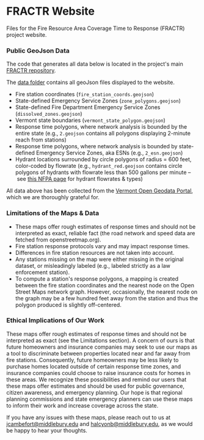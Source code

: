 # FRACTR Website

Files for the Fire Resource Area Coverage Time to Response (FRACTR) project website.

### Public GeoJson Data

The code that generates all data below is located in the project's main [FRACTR repository](https://github.com/This-blank-Is-On-Fire/FRACTR).

The [data folder](https://github.com/This-blank-Is-On-Fire/Website/tree/master/data) contains all geoJson files displayed to the website.
 - Fire station coordinates (`fire_station_coords.geojson`)
 - State-defined Emergency Service Zones (`zone_polygons.geojson`)
 - State-defined Fire Department Emergency Service Zones (`dissolved_zones.geojson`)
 - Vermont state boundaries (`vermont_state_polygon.geojson`)
 - Response time polygons, where network analysis is bounded by the entire state (e.g., `2.geojson` contains all polygons displaying 2-minute reach from stations)
 - Response time polygons, where network analysis is bounded by state-defined Emergency Service Zones, aka ESNs (e.g., `2_esn.geojson`)
 - Hydrant locations surrounded by circle polygons of radius = 600 feet, color-coded by flowrate (e.g., `hydrant_red.geojson` contains circle polygons of hydrants with flowrate less than 500 gallons per minute – see [this NFPA page](https://www.soteriafiresa.com/fire-hydrant-colours/) for hydrant flowrates & types)

All data above has been collected from the [Vermont Open Geodata Portal](https://geodata.vermont.gov/), which we are thoroughly grateful for.

### Limitations of the Maps & Data
 - These maps offer rough estimates of response times and should not be interpreted as exact, reliable fact (the road network and speed data are fetched from openstreetmap.org).
 - Fire station response protocols vary and may impact response times.
 - Differences in fire station resources are not taken into account.
 - Any stations missing on the map were either missing in the original dataset, or misleadingly labeled (e.g., labeled strictly as a law enforcement station).
- To compute a station's response polygons, a mapping is created between the fire station coordinates and the nearest node on the Open Street Maps network graph.
However, occasionally, the nearest node on the graph may be a few hundred feet away from the station and thus the polygon produced is slightly off-centered.


### Ethical Implications of Our Work

These maps offer rough estimates of response times and should not be interpreted as exact (see the Limitations section).
A concern of ours is that future homeowners and insurance companies may seek to use our maps as a tool to discriminate between properties located near and far away from fire stations. Consequently, future homeowners may be less likely to purchase homes located outside of certain response time zones, and insurance companies could choose to raise insurance costs for homes in 
these areas. We recognize these possibilities and remind our users that these maps offer estimates and should be used for public governance, citizen awareness, and emergency planning. Our hope is that regional planning commissions and state emergency planners can use these maps to inform their work and increase coverage across the state.

If you have any issues with these maps, please reach out to us at [jcambefort@middlebury.edu](mailto:jcambefort@middlebury.edu) and [halcyonb@middlebury.edu](mailto:halcyonb@middlebury.edu), as we would be happy to hear your thoughts.